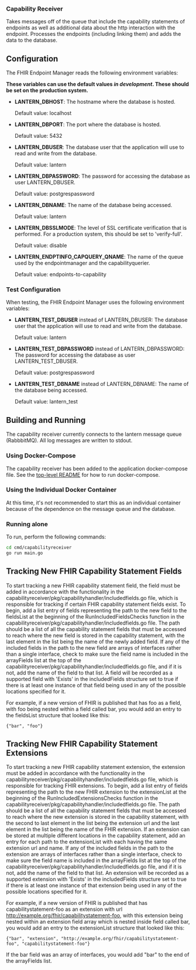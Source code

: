 ### Capability Receiver

Takes messages off of the queue that include the capability statements of endpoints as well as additional data about the http interaction with the endpoint. Processes the endpoints (including linking them) and adds the data to the database.

## Configuration
The FHIR Endpoint Manager reads the following environment variables:

**These variables can use the default values *in development*. These should be set on the production system.**

* **LANTERN_DBHOST**: The hostname where the database is hosted.

  Default value: localhost

* **LANTERN_DBPORT**: The port where the database is hosted.

  Default value: 5432

* **LANTERN_DBUSER**: The database user that the application will use to read and write from the database.

  Default value: lantern

* **LANTERN_DBPASSWORD**: The password for accessing the database as user LANTERN_DBUSER.

  Default value: postgrespassword

* **LANTERN_DBNAME**: The name of the database being accessed.

  Default value: lantern

* **LANTERN_DBSSLMODE**: The level of SSL certificate verification that is performed. For a production system, this should be set to 'verify-full'.

  Default value: disable

* **LANTERN_ENDPTINFO_CAPQUERY_QNAME**: The name of the queue used by the endpointmanager and the capabilityquerier.

  Default value: endpoints-to-capability

### Test Configuration

When testing, the FHIR Endpoint Manager uses the following environment variables:

* **LANTERN_TEST_DBUSER** instead of LANTERN_DBUSER: The database user that the application will use to read and write from the database.

  Default value: lantern

* **LANTERN_TEST_DBPASSWORD** instead of LANTERN_DBPASSWORD: The password for accessing the database as user LANTERN_TEST_DBUSER.

  Default value: postgrespassword

* **LANTERN_TEST_DBNAME** instead of LANTERN_DBNAME: The name of the database being accessed.

  Default value: lantern_test

## Building and Running

The capability receiver currently connects to the lantern message queue (RabbbitMQ). All log messages are written to stdout.

### Using Docker-Compose

The capability receiver has been added to the application docker-compose file. See the [top-level README](../README.md) for how to run docker-compose.

### Using the Individual Docker Container

At this time, it's not recommended to start this as an individual container because of the dependence on the message queue and the database.

### Running alone

To run, perform the following commands:

```bash
cd cmd/capabilityreceiver
go run main.go
```

## Tracking New FHIR Capability Statement Fields

To start tracking a new FHIR capability statement field, the field must be added in accordance with the functionality in the capabilityreceiver/pkg/capabilityhandler/includedfields.go file, which is responsible for tracking if certain FHIR capability statement fields exist. To begin, add a list entry of fields representing the path to the new field to the fieldsList at the beginning of the RunIncludedFieldsChecks function in the capabilityreceiver/pkg/capabilityhandler/includedfields.go file. The path should be a list of all the capability statement fields that must be accessed to reach where the new field is stored in the capability statement, with the last element in the list being the name of the newly added field. If any of the included fields in the path to the new field are arrays of interfaces rather than a single interface, check to make sure the field name is included in the arrayFields list at the top of the capabilityreceiver/pkg/capabilityhandler/includedfields.go file, and if it is not, add the name of the field to that list. A field will be recorded as a supported field with 'Exists' in the includedFields structure set to true if there is at least one instance of that field being used in any of the possible locations specified for it. 

For example, if a new version of FHIR is published that has foo as a field, with foo being nested within a field called bar, you would add an entry to the fieldsList structure that looked like this:

```
{"bar", "foo"}
```

## Tracking New FHIR Capability Statement Extensions

To start tracking a new FHIR capability statement extension, the extension must be added in accordance with the functionality in the capabilityreceiver/pkg/capabilityhandler/includedfields.go file, which is responsible for tracking FHIR extensions. To begin, add a list entry of fields representing the path to the new FHIR extension to the extensionList at the beginning of the RunIncludedExtensionsChecks function in the capabilityreceiver/pkg/capabilityhandler/includedfields.go file. The path should be a list of all the capability statement fields that must be accessed to reach where the new extension is stored in the capability statement, with the second to last element in the list being the extension url and the last element in the list being the name of the FHIR extension. If an extension can be stored at multiple different locations in the capability statement, add an entry for each path to the extensionList with each having the same extension url and name. If any of the included fields in the path to the extension are arrays of interfaces rather than a single interface, check to make sure the field name is included in the arrayFields list at the top of the capabilityreceiver/pkg/capabilityhandler/includedfields.go file, and if it is not, add the name of the field to that list. An extension will be recorded as a supported extension with 'Exists' in the includedFields structure set to true if there is at least one instance of that extension being used in any of the possible locations specified for it.

For example, if a new version of FHIR is published that has capabilitystatement-foo as an extension with url http://example.org/fhir/capabilitystatement-foo, with this extension being nested within an extension field array which is nested inside field called bar, you would add an entry to the extensionList structure that looked like this:

```
{"bar", "extension", "http://example.org/fhir/capabilitystatement-foo", "capabilitystatement-foo"}
```

If the bar field was an array of interfaces, you would add "bar" to the end of the arrayFields list.